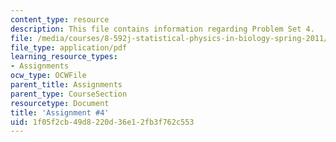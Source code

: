 ```yaml
---
content_type: resource
description: This file contains information regarding Problem Set 4.
file: /media/courses/8-592j-statistical-physics-in-biology-spring-2011/1f05f2cb49d8220d36e12fb3f762c553_MIT8_592JS11_PS4.pdf
file_type: application/pdf
learning_resource_types:
- Assignments
ocw_type: OCWFile
parent_title: Assignments
parent_type: CourseSection
resourcetype: Document
title: 'Assignment #4'
uid: 1f05f2cb-49d8-220d-36e1-2fb3f762c553
---
```

